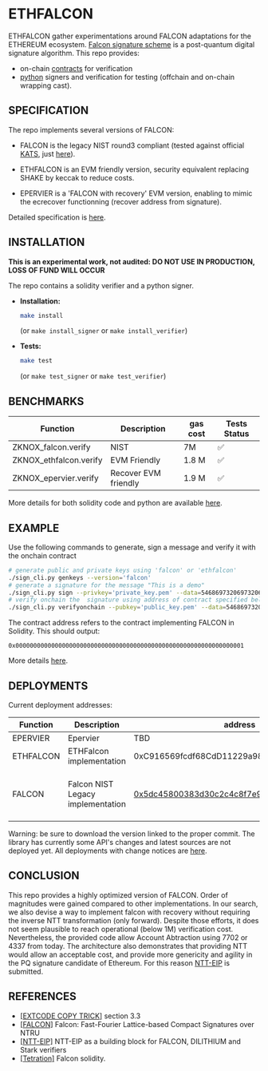 # ETHFALCON

ETHFALCON gather experimentations around FALCON adaptations for the ETHEREUM ecosystem. [Falcon signature scheme](https://falcon-sign.info/) is a post-quantum digital signature algorithm. 
This repo provides:

* on-chain [contracts](https://github.com/ZKNoxHQ/ETHFALCON/tree/main/src) for verification
* [python](https://github.com/ZKNoxHQ/ETHFALCON/tree/main/python-ref) signers and verification for testing (offchain and on-chain wrapping cast).



## SPECIFICATION

The repo implements several versions of FALCON:

* FALCON is the legacy NIST round3 compliant (tested against official [KATS](https://csrc.nist.gov/projects/post-quantum-cryptography/post-quantum-cryptography-standardization/round-3-submissions), just [here](https://github.com/ZKNoxHQ/ETHFALCON/blob/8152c5fc770e863bec799b5cc21dd551ab585fd9/test/ZKNOX_falconKATS.t.sol#L73)).

* ETHFALCON is an EVM friendly version, security equivalent replacing SHAKE by keccak to reduce costs.

* EPERVIER is a 'FALCON with recovery' EVM version, enabling to mimic the ecrecover functionning (recover address from signature).


Detailed specification is [here](./doc/specification.md). 


## INSTALLATION

**This is an experimental work, not audited: DO NOT USE IN PRODUCTION, LOSS OF FUND WILL OCCUR**

The repo contains a solidity verifier and a python signer. 

* **Installation:**
    ```bash
    make install
    ```
    (or `make install_signer` or `make install_verifier`)

* **Tests:**
    ```bash
    make test
    ```
    (or `make test_signer` or `make test_verifier`)

## BENCHMARKS


| Function                   | Description               | gas cost | Tests Status |
|------------------------|---------------------|---------------------|---------------------|
| ZKNOX_falcon.verify       | NIST       | 7M | :white_check_mark:|
| ZKNOX_ethfalcon.verify       | EVM Friendly      | 1.8 M | :white_check_mark:|
| ZKNOX_epervier.verify       | Recover EVM friendly      | 1.9 M | :white_check_mark:|


More details for both solidity code and python are available [here](./doc/benchmarks.md).

## EXAMPLE


Use the following commands to generate, sign a message and verify it with the onchain contract
```bash
# generate public and private keys using 'falcon' or 'ethfalcon'
./sign_cli.py genkeys --version='falcon'
# generate a signature for the message "This is a demo"
./sign_cli.py sign --privkey='private_key.pem' --data=546869732069732061207472616e73616374696f6e
# verify onchain the  signature using address of contract specified below (ensure --version is compliant with address)
./sign_cli.py verifyonchain --pubkey='public_key.pem' --data=546869732069732061207472616e73616374696f6e --signature='sig' --contractaddress='0x5dc45800383d30c2c4c8f7e948090b38b22025f9' --rpc='https://ethereum-holesky-rpc.publicnode.com'
```
The contract address refers to the contract implementing FALCON in Solidity. This should output:
```
0x0000000000000000000000000000000000000000000000000000000000000001
```
More details [here](./doc/example.md).



## DEPLOYMENTS

Current deployment addresses:

| Function                   | Description               |address | testnets | mainnets | commit |
|------------------------|---------------------|---------------------|---------------------|---------------------|----------------|
| EPERVIER     | Epervier      | TBD | Holesky| | | 
| ETHFALCON     | ETHFalcon implementation      | 0xC916569fcdf68CdD11229a98e9981664DBb79A2d | Holesky | [Optimism](https://optimistic.etherscan.io/address/0xC916569fcdf68CdD11229a98e9981664DBb79A2d) |[c0d465794f67044ddd19f73c21acd9570e9e578b](https://github.com/ZKNoxHQ/ETHFALCON/commit/c0d465794f67044ddd19f73c21acd9570e9e578b) | 
| FALCON     | Falcon NIST Legacy implementation      | [0x5dc45800383d30c2c4c8f7e948090b38b22025f9](https://holesky.etherscan.io/address/0x5dc45800383d30c2c4c8f7e948090b38b22025f9) | [Holeski](https://holesky.etherscan.io/address/0x5dc45800383d30c2c4c8f7e948090b38b22025f9), [Optimism (Sepolia)](https://sepolia-optimism.etherscan.io/address/0x5dC45800383D30c2C4C8f7e948090b38B22025f9), [Base Sepolia](https://sepolia.basescan.org/address/0x5dC45800383D30c2C4C8f7e948090b38B22025f9#code)| [Optimism](https://optimistic.etherscan.io/address/0x5dc45800383d30c2c4c8f7e948090b38b22025f9#code), [L1 (mainnet)](https://etherscan.io/address/0x5dc45800383d30c2c4c8f7e948090b38b22025f9#code) | [c0d465794f67044ddd19f73c21acd9570e9e578b](https://github.com/ZKNoxHQ/ETHFALCON/commit/c0d465794f67044ddd19f73c21acd9570e9e578b) | 


Warning: be sure to download the version linked to the proper commit. The library has currently some API's changes and latest sources are not deployed yet.
All deployments with change notices are [here](./doc/deployments.md).


## CONCLUSION

This repo provides a highly optimized version of FALCON. Order of magnitudes were gained compared to other implementations. In our search, we also devise a way to implement falcon with recovery without requiring the inverse NTT transformation (only forward).
Despite those efforts, it does not seem plausible to reach operational (below 1M) verification cost. Nevertheless, the provided code allow Account Abtraction using 7702 or 4337 from today.
The architecture also demonstrates that providing NTT would allow an acceptable cost, and provide more genericity and agility in the PQ signature candidate of Ethereum. For this reason [NTT-EIP]() is submitted.

## REFERENCES
- [[EXTCODE COPY TRICK]](https://eprint.iacr.org/2023/939) section 3.3
- [[FALCON]](https://falcon-sign.info/falcon.pdf) Falcon: Fast-Fourier Lattice-based
Compact Signatures over NTRU
- [[NTT-EIP]]() NTT-EIP as a building block for FALCON, DILITHIUM and Stark verifiers 
- [[Tetration]](https://github.com/Tetration-Lab/falcon-solidity/blob/main/src/Falcon.sol) Falcon solidity.
